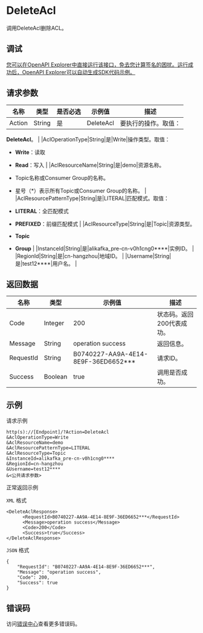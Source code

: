 # DeleteAcl

调用DeleteAcl删除ACL。

## 调试

[您可以在OpenAPI Explorer中直接运行该接口，免去您计算签名的困扰。运行成功后，OpenAPI Explorer可以自动生成SDK代码示例。](https://api.aliyun.com/#product=alikafka&api=DeleteAcl&type=RPC&version=2019-09-16)

## 请求参数

|名称|类型|是否必选|示例值|描述|
|--|--|----|---|--|
|Action|String|是|DeleteAcl|要执行的操作。取值：

 **DeleteAcl**。 |
|AclOperationType|String|是|Write|操作类型。取值：

 -   **Write**：读取
-   **Read**：写入 |
|AclResourceName|String|是|demo|资源名称。

 -   Topic名称或Consumer Group的名称。
-   星号（\*）表示所有Topic或Consumer Group的名称。 |
|AclResourcePatternType|String|是|LITERAL|匹配模式。取值：

 -   **LITERAL**：全匹配模式
-   **PREFIXED**：前缀匹配模式 |
|AclResourceType|String|是|Topic|资源类型。

 -   **Topic**
-   **Group** |
|InstanceId|String|是|alikafka\_pre-cn-v0h1cng0\*\*\*\*|实例ID。 |
|RegionId|String|是|cn-hangzhou|地域ID。 |
|Username|String|是|test12\*\*\*\*|用户名。 |

## 返回数据

|名称|类型|示例值|描述|
|--|--|---|--|
|Code|Integer|200|状态码。返回200代表成功。 |
|Message|String|operation success|返回信息。 |
|RequestId|String|B0740227-AA9A-4E14-8E9F-36ED6652\*\*\*|请求ID。 |
|Success|Boolean|true|调用是否成功。 |

## 示例

请求示例

```
http(s)://[Endpoint]/?Action=DeleteAcl
&AclOperationType=Write
&AclResourceName=demo
&AclResourcePatternType=LITERAL
&AclResourceType=Topic
&InstanceId=alikafka_pre-cn-v0h1cng0****
&RegionId=cn-hangzhou
&Username=test12****
&<公共请求参数>
```

正常返回示例

`XML` 格式

```
<DeleteAclResponse>
      <RequestId>B0740227-AA9A-4E14-8E9F-36ED6652***</RequestId>
      <Message>operation success</Message>
      <Code>200</Code>
      <Success>true</Success>
</DeleteAclResponse>
```

`JSON` 格式

```
{
    "RequestId": "B0740227-AA9A-4E14-8E9F-36ED6652***",
    "Message": "operation success",
    "Code": 200,
    "Success": true
}
```

## 错误码

访问[错误中心](https://error-center.aliyun.com/status/product/alikafka)查看更多错误码。

